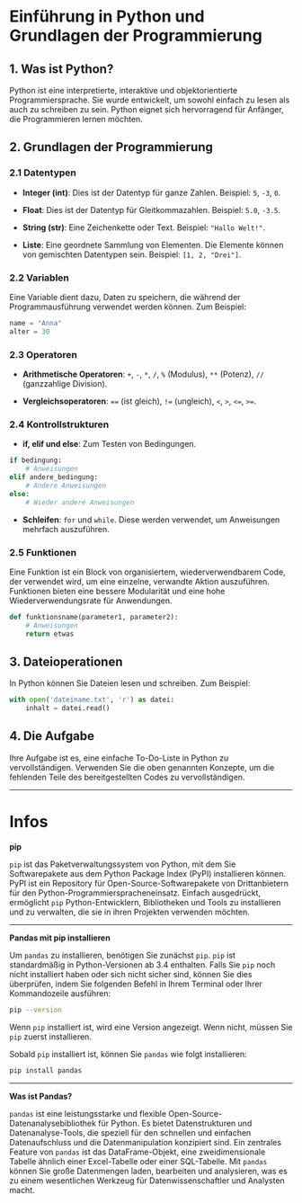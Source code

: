 # Einführung in Python und Grundlagen der Programmierung

## 1. Was ist Python?
Python ist eine interpretierte, interaktive und objektorientierte Programmiersprache. Sie wurde entwickelt, um sowohl einfach zu lesen als auch zu schreiben zu sein. Python eignet sich hervorragend für Anfänger, die Programmieren lernen möchten.

## 2. Grundlagen der Programmierung

### 2.1 Datentypen

- **Integer (int)**: Dies ist der Datentyp für ganze Zahlen. Beispiel: `5`, `-3`, `0`.

- **Float**: Dies ist der Datentyp für Gleitkommazahlen. Beispiel: `5.0`, `-3.5`.

- **String (str)**: Eine Zeichenkette oder Text. Beispiel: `"Hallo Welt!"`.

- **Liste**: Eine geordnete Sammlung von Elementen. Die Elemente können von gemischten Datentypen sein. Beispiel: `[1, 2, "Drei"]`.

### 2.2 Variablen

Eine Variable dient dazu, Daten zu speichern, die während der Programmausführung verwendet werden können. Zum Beispiel:
```python
name = "Anna"
alter = 30
```

### 2.3 Operatoren

- **Arithmetische Operatoren**: `+`, `-`, `*`, `/`, `%` (Modulus), `**` (Potenz), `//` (ganzzahlige Division).
  
- **Vergleichsoperatoren**: `==` (ist gleich), `!=` (ungleich), `<`, `>`, `<=`, `>=`.

### 2.4 Kontrollstrukturen

- **if, elif und else**: Zum Testen von Bedingungen.
```python
if bedingung:
    # Anweisungen
elif andere_bedingung:
    # Andere Anweisungen
else:
    # Wieder andere Anweisungen
```

- **Schleifen**: `for` und `while`. Diese werden verwendet, um Anweisungen mehrfach auszuführen.

### 2.5 Funktionen

Eine Funktion ist ein Block von organisiertem, wiederverwendbarem Code, der verwendet wird, um eine einzelne, verwandte Aktion auszuführen. Funktionen bieten eine bessere Modularität und eine hohe Wiederverwendungsrate für Anwendungen.

```python
def funktionsname(parameter1, parameter2):
    # Anweisungen
    return etwas
```

## 3. Dateioperationen

In Python können Sie Dateien lesen und schreiben. Zum Beispiel:
```python
with open('dateiname.txt', 'r') as datei:
    inhalt = datei.read()
```

## 4. Die Aufgabe

Ihre Aufgabe ist es, eine einfache To-Do-Liste in Python zu vervollständigen. Verwenden Sie die oben genannten Konzepte, um die fehlenden Teile des bereitgestellten Codes zu vervollständigen.

---

# Infos

**pip**

`pip` ist das Paketverwaltungssystem von Python, mit dem Sie Softwarepakete aus dem Python Package Index (PyPI) installieren können. PyPI ist ein Repository für Open-Source-Softwarepakete von Drittanbietern für den Python-Programmierspracheneinsatz. Einfach ausgedrückt, ermöglicht `pip` Python-Entwicklern, Bibliotheken und Tools zu installieren und zu verwalten, die sie in ihren Projekten verwenden möchten.

---

**Pandas mit pip installieren**

Um `pandas` zu installieren, benötigen Sie zunächst `pip`. `pip` ist standardmäßig in Python-Versionen ab 3.4 enthalten. Falls Sie `pip` noch nicht installiert haben oder sich nicht sicher sind, können Sie dies überprüfen, indem Sie folgenden Befehl in Ihrem Terminal oder Ihrer Kommandozeile ausführen:

```bash
pip --version
```

Wenn `pip` installiert ist, wird eine Version angezeigt. Wenn nicht, müssen Sie `pip` zuerst installieren.

Sobald `pip` installiert ist, können Sie `pandas` wie folgt installieren:

```bash
pip install pandas
```

---

**Was ist Pandas?**

`pandas` ist eine leistungsstarke und flexible Open-Source-Datenanalysebibliothek für Python. Es bietet Datenstrukturen und Datenanalyse-Tools, die speziell für den schnellen und einfachen Datenaufschluss und die Datenmanipulation konzipiert sind. Ein zentrales Feature von `pandas` ist das DataFrame-Objekt, eine zweidimensionale Tabelle ähnlich einer Excel-Tabelle oder einer SQL-Tabelle. Mit `pandas` können Sie große Datenmengen laden, bearbeiten und analysieren, was es zu einem wesentlichen Werkzeug für Datenwissenschaftler und Analysten macht.

